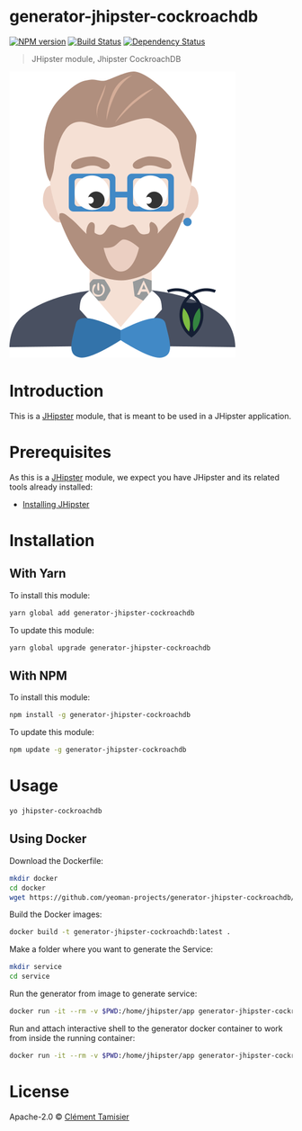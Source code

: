 # generator-jhipster-cockroachdb
[![NPM version][npm-image]][npm-url] [![Build Status][travis-image]][travis-url] [![Dependency Status][daviddm-image]][daviddm-url]
> JHipster module, Jhipster CockroachDB

![Logo][cockroachdb-hipster-image]

# Introduction

This is a [JHipster](http://jhipster.github.io/) module, that is meant to be used in a JHipster application.

# Prerequisites

As this is a [JHipster](http://jhipster.github.io/) module, we expect you have JHipster and its related tools already installed:

- [Installing JHipster](https://jhipster.github.io/installation.html)

# Installation

## With Yarn

To install this module:

```bash
yarn global add generator-jhipster-cockroachdb
```

To update this module:

```bash
yarn global upgrade generator-jhipster-cockroachdb
```

## With NPM

To install this module:

```bash
npm install -g generator-jhipster-cockroachdb
```

To update this module:

```bash
npm update -g generator-jhipster-cockroachdb
```

# Usage

```bash
yo jhipster-cockroachdb
```

## Using Docker

Download the Dockerfile:

```bash
mkdir docker
cd docker
wget https://github.com/yeoman-projects/generator-jhipster-cockroachdb/raw/master/Dockerfile
```

Build the Docker images:

```bash
docker build -t generator-jhipster-cockroachdb:latest .
```

Make a folder where you want to generate the Service:

```bash
mkdir service
cd service
```

Run the generator from image to generate service:

```bash
docker run -it --rm -v $PWD:/home/jhipster/app generator-jhipster-cockroachdb
```

Run and attach interactive shell to the generator docker container to work from inside the running container:

```bash
docker run -it --rm -v $PWD:/home/jhipster/app generator-jhipster-cockroachdb /bin/bash
```

# License

Apache-2.0 © [Clément Tamisier](https://github.com/ctamisier)


[npm-image]: https://img.shields.io/npm/v/generator-jhipster-cockroachdb.svg
[npm-url]: https://npmjs.org/package/generator-jhipster-cockroachdb
[travis-image]: https://travis-ci.org/ctamisier/generator-jhipster-cockroachdb.svg?branch=master
[travis-url]: https://travis-ci.org/ctamisier/generator-jhipster-cockroachdb
[daviddm-image]: https://david-dm.org/ctamisier/generator-jhipster-cockroachdb.svg?theme=shields.io
[daviddm-url]: https://david-dm.org/ctamisier/generator-jhipster-cockroachdb
[cockroachdb-hipster-image]:https://raw.githubusercontent.com/ctamisier/generator-jhipster-cockroachdb/master/logo-cockroachdb-hipster.png